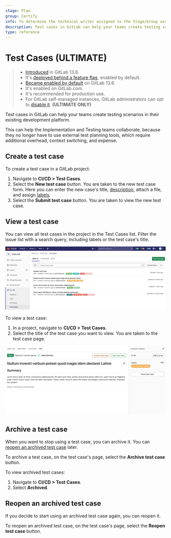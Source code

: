 ```yaml
---
stage: Plan
group: Certify
info: To determine the technical writer assigned to the Stage/Group associated with this page, see https://about.gitlab.com/handbook/engineering/ux/technical-writing/#assignments
description: Test cases in GitLab can help your teams create testing scenarios in their existing development platform.
type: reference
---
```


# Test Cases **(ULTIMATE)**

> - [Introduced](https://gitlab.com/gitlab-org/gitlab/-/issues/233479) in GitLab 13.6.
> - It's [deployed behind a feature flag](../../user/feature_flags.md), enabled by default.
> - [Became enabled by default](https://gitlab.com/gitlab-org/gitlab/-/issues/241983) on GitLab 13.6.
> - It's enabled on GitLab.com.
> - It's recommended for production use.
> - For GitLab self-managed instances, GitLab administrators can opt to [disable it](#enable-or-disable-test-cases). **(ULTIMATE ONLY)**

Test cases in GitLab can help your teams create testing scenarios in their existing development platform.

This can help the Implementation and Testing teams collaborate, because they no longer have to
use external test planning tools, which require additional overhead, context switching, and expense.

## Create a test case

To create a test case in a GitLab project:

1. Navigate to **CI/CD > Test Cases**.
1. Select the **New test case** button. You are taken to the new test case form. Here you can enter
   the new case's title, [description](../../user/markdown.md), attach a file, and assign [labels](../../user/project/labels.md).
1. Select the **Submit test case** button. You are taken to view the new test case.

## View a test case

You can view all test cases in the project in the Test Cases list. Filter the
issue list with a search query, including labels or the test case's title.

![Test case list page](img/test_case_list_v13_6.png)

To view a test case:

1. In a project, navigate to **CI/CD > Test Cases**.
1. Select the title of the test case you want to view. You are taken to the test case page.

![An example test case page](img/test_case_show_v13_6.png)

## Archive a test case

When you want to stop using a test case, you can archive it. You can [reopen an archived test case](#reopen-an-archived-test-case) later.

To archive a test case, on the test case's page, select the **Archive test case** button.

To view archived test cases:

1. Navigate to **CI/CD > Test Cases**.
1. Select **Archived**.

## Reopen an archived test case

If you decide to start using an archived test case again, you can reopen it.

To reopen an archived test case, on the test case's page, select the **Reopen test case** button.
